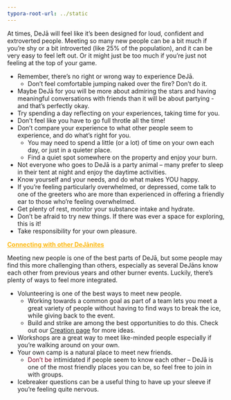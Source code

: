 ```yaml
---
typora-root-url: ../static
---
```


At times, DeJā will feel like it’s been designed for loud, confident and extroverted people. Meeting so many new people can be a bit much if you’re shy or a bit introverted (like 25% of the population), and it can be very easy to feel left out. Or it might just be too much if you’re just not feeling at the top of your game.

- Remember, there’s no right or wrong way to experience DeJā.
  - Don’t feel comfortable jumping naked over the fire? Don’t do it.
- Maybe DeJā for you will be more about admiring the stars and having meaningful conversations with friends than it will be about partying - and that’s perfectly okay.
- Try spending a day reflecting on your experiences, taking time for you.
- Don’t feel like you have to go full throtle all the time!
- Don’t compare your experience to what other people seem to experience, and do what’s right for you.
  - You may need to spend a little (or a lot) of time on your own each day, or just in a quieter place.
  - Find a quiet spot somewhere on the property and enjoy your burn.
- Not everyone who goes to DeJā is a party animal – many prefer to sleep in their tent at night and enjoy the daytime activities.
- Know yourself and your needs, and do what makes YOU happy.
- If you’re feeling particularly overwhelmed, or depressed, come talk to one of the greeters who are more than experienced in offering a friendly ear to those who’re feeling overwhelmed.
- Get plenty of rest, monitor your substance intake and hydrate.
- Don’t be afraid to try new things. If there was ever a space for exploring, this is it!
- Take responsibility for your own pleasure.

<span style="color:#fdb913;">**<u>Connecting with other DeJānites</u>**</span>

Meeting new people is one of the best parts of DeJā, but some people may find this more challenging than others, especially as several DeJāns know each other from previous years and other burner events. Luckily, there’s plenty of ways to feel more integrated.

- Volunteering is one of the best ways to meet new people.
  - Working towards a common goal as part of a team lets you meet a great variety of people without having to find ways to break the ice, while giving back to the event.
  - Build and strike are among the best opportunities to do this. Check out our [Creation page](https://dejā.lv/en/creation/volunteering) for more ideas.
- Workshops are a great way to meet like-minded people especially if you’re walking around on your own.
- Your own camp is a natural place to meet new friends.
  - <span style ="color:#77011e;">Don’t be</span>  intimidated if people seem to know each other – DeJā is one of the most friendly places you can be, so feel free to join in with groups.
- Icebreaker questions can be a useful thing to have up your sleeve if you’re feeling quite nervous.

